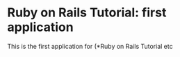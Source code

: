 # Ruby on Rails Tutorial: first application
This is the first application for
(*Ruby on Rails Tutorial etc